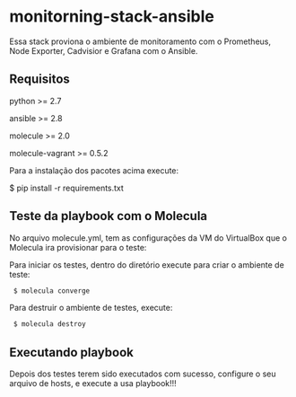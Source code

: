 monitorning-stack-ansible
=========

Essa stack proviona o ambiente de monitoramento com o Prometheus, Node Exporter, Cadvisior e Grafana com o Ansible.

Requisitos
------------

python >= 2.7

ansible >= 2.8

molecule >= 2.0

molecule-vagrant >= 0.5.2

Para a instalação dos pacotes acima execute:

  $ pip install -r requirements.txt


Teste da playbook com o Molecula
--------------

No arquivo molecule.yml, tem as configurações da VM do VirtualBox que o Molecula ira provisionar para o teste:


Para iniciar os testes, dentro do diretório execute para criar o ambiente de teste:

```bash
 $ molecula converge
```

Para destruir o ambiente de testes, execute:

```bash
 $ molecula destroy
```

Executando playbook
------------

Depois dos testes terem sido executados com sucesso, configure o seu arquivo de hosts, e execute a usa playbook!!!

